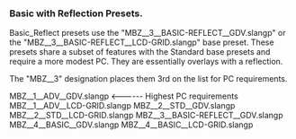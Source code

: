 ### **Basic with Reflection Presets.**

Basic_Reflect presets use the "MBZ__3__BASIC-REFLECT__GDV.slangp" or the "MBZ__3__BASIC-REFLECT__LCD-GRID.slangp" base preset. These presets share a subset of features with the Standard base presets and require a more modest PC. They are essentially overlays with a reflection.

The "MBZ__3" designation places them 3rd on the list for PC requirements.

MBZ__1__ADV__GDV.slangp <------ Highest PC requirements
MBZ__1__ADV__LCD-GRID.slangp
MBZ__2__STD__GDV.slangp
MBZ__2__STD__LCD-GRID.slangp
MBZ__3__BASIC-REFLECT__GDV.slangp
MBZ__4__BASIC__GDV.slangp
MBZ__4__BASIC__LCD-GRID.slangp